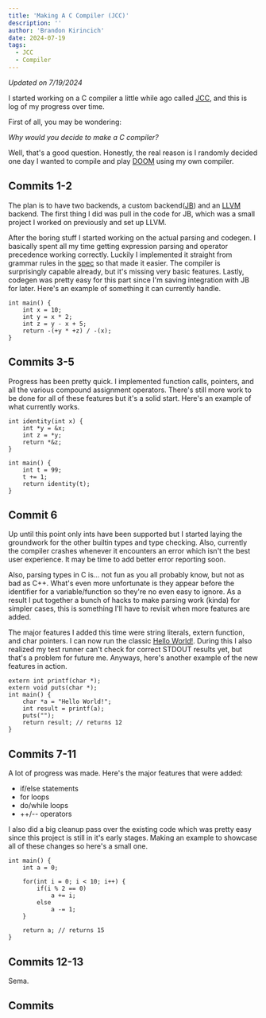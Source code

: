 ```yaml
---
title: 'Making A C Compiler (JCC)'
description: ''
author: 'Brandon Kirincich'
date: 2024-07-19
tags:
  - JCC
  - Compiler
---
```

*Updated on 7/19/2024*



I started working on a C compiler a little while ago called [JCC](https://github.com/BrandonKi/jcc), and this is log of my progress over time.

First of all, you may be wondering:

*Why would you decide to make a C compiler?*

Well, that's a good question. Honestly, the real reason is I randomly decided one day I wanted to compile and play [DOOM](https://github.com/id-Software/DOOM) using my own compiler.


## Commits 1-2

The plan is to have two backends, a custom backend([JB](https://github.com/BrandonKi/jcc/tree/main/jb)) and an [LLVM](https://llvm.org/) backend. The first thing I did was pull in the code for JB, which was a small project I worked on previously and set up LLVM.

After the boring stuff I started working on the actual parsing and codegen. I basically spent all my time getting expression parsing and operator precedence working correctly. Luckily I implemented it straight from grammar rules in the [spec](https://www.open-std.org/jtc1/sc22/wg14/www/docs/n1570.pdf) so that made it easier. The compiler is surprisingly capable already, but it's missing very basic features. Lastly, codegen was pretty easy for this part since I'm saving integration with JB for later. Here's an example of something it can currently handle.
```
int main() {
    int x = 10;
    int y = x * 2;
    int z = y - x + 5;
    return -(+y * +z) / -(x);
}
```

## Commits 3-5

Progress has been pretty quick. I implemented function calls, pointers, and all the various compound assignment operators. There's still more work to be done for all of these features but it's a solid start. Here's an example of what currently works.
```
int identity(int x) {
    int *y = &x;
    int z = *y;
    return *&z;
}

int main() {
    int t = 99;
    t += 1;
    return identity(t);
}
```

## Commit 6

Up until this point only ints have been supported but I started laying the groundwork for the other builtin types and type checking. Also, currently the compiler crashes whenever it encounters an error which isn't the best user experience. It may be time to add better error reporting soon.

Also, parsing types in C is... not fun as you all probably know, but not as bad as C++. What's even more unfortunate is they appear before the identifier for a variable/function so they're no even easy to ignore. As a result I put together a bunch of hacks to make parsing work (kinda) for simpler cases, this is something I'll have to revisit when more features are added.


The major features I added this time were string literals, extern function, and char pointers. I can now run the classic [Hello World!](https://en.wikipedia.org/wiki/%22Hello,_World!%22_program). During this I also realized my test runner can't check for correct STDOUT results yet, but that's a problem for future me. Anyways, here's another example of the new features in action.
```
extern int printf(char *);
extern void puts(char *);
int main() {
    char *a = "Hello World!";
    int result = printf(a);
    puts("");
    return result; // returns 12
}
```

## Commits 7-11

A lot of progress was made. Here's the major features that were added:
- if/else statements
- for loops
- do/while loops
- ++/-- operators

I also did a big cleanup pass over the existing code which was pretty easy since this project is still in it's early stages. Making an example to showcase all of these changes so here's a small one.
```
int main() {
    int a = 0;

    for(int i = 0; i < 10; i++) {
        if(i % 2 == 0)
            a += i;
        else
            a -= 1;
    }

    return a; // returns 15
}
```

## Commits 12-13

Sema.

## Commits 